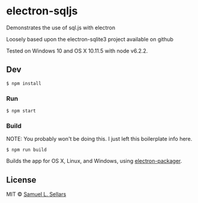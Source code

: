 # electron-sqljs

Demonstrates the use of sql.js with electron

Loosely based upon the electron-sqlite3 project available on github

Tested on Windows 10 and OS X 10.11.5 with node v6.2.2.

## Dev

```
$ npm install
```

### Run

```
$ npm start
```

### Build
NOTE: You probably won't be doing this. I just left this boilerplate info here.

```
$ npm run build
```

Builds the app for OS X, Linux, and Windows, using [electron-packager](https://github.com/electron-userland/electron-packager).


## License
MIT © [Samuel L. Sellars](http://bytes.st)
